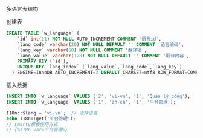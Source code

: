 <!--
author: 许萍
date: 2015-11-20
title: 多语言
tags: 功能扩展
category: 功能扩展
status: publish
summary: Wavephp框架，轻量PHP框架，MVC分离，快速开发项目
-->

多语言表结构

创建表

```sql
CREATE TABLE `w_language` (
    `id` int(11) NOT NULL AUTO_INCREMENT COMMENT '语言id',
    `lang_code` varchar(20) NOT NULL DEFAULT '' COMMENT '语言编码',
    `lang_key` varchar(50) NOT NULL COMMENT '翻译项',
    `lang_value` varchar(128) NOT NULL DEFAULT '' COMMENT '翻译内容',
    PRIMARY KEY (`id`),
    UNIQUE KEY `lang_index` (`lang_value`,`lang_code`,`lang_key`)
  ) ENGINE=InnoDB AUTO_INCREMENT=3 DEFAULT CHARSET=utf8 ROW_FORMAT=COMPACT COMMENT='多语言翻译项';
```

插入数据

```sql
INSERT INTO `w_language` VALUES ('2', 'vi-vn', '1', 'Quản lý cổng');
INSERT INTO `w_language` VALUES ('1', 'zh-cn', '1', '平台管理');
```

```php
I18n::$lang = 'vi-vn';  // 选择语言
echo I18n::get('平台管理');
// smarty模板使用方式
// {%I18n var=平台管理%}
```
